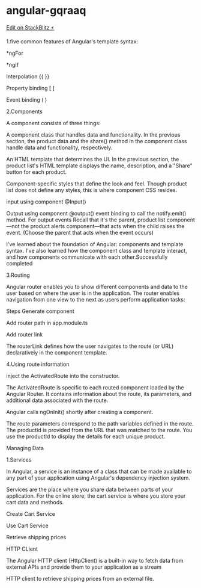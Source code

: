 # angular-gqraaq

[Edit on StackBlitz ⚡️](https://stackblitz.com/edit/angular-gqraaq)


1.five common features of Angular's template syntax:

*ngFor

*ngIf

Interpolation {{ }}

Property binding [ ]

Event binding ( )

2.Components

A component consists of three things:

A component class that handles data and functionality. In the previous section, the product data and the share() method in the component class handle data and functionality, respectively.

An HTML template that determines the UI. In the previous section, the product list's HTML template displays the name, description, and a "Share" button for each product.

Component-specific styles that define the look and feel. Though product list does not define any styles, this is where component CSS resides.

input using component
  @Input()
  
  Output using component
  @output()
  event binding to call the notify.emit() method.
  For output events Recall that it's the parent, product list component—not the product alerts component—that acts when the child raises the event. (Choose the parent that acts when the event occurs)
  
 I've learned about the foundation of Angular: components and template syntax. I've also learned how the component class and template interact, and how components communicate with each other.Successfully completed

3.Routing

 Angular router enables you to show different components and data to the user based on where the user is in the application. The router enables navigation from one view to the next as users perform application tasks:
 
 Steps 
   Generate component
   
   Add router path in app.module.ts
   
   Add router link
   
   The routerLink defines how the user navigates to the route (or URL) declaratively in the component template.

4.Using route information

inject the ActivatedRoute into the constructor.

The ActivatedRoute is specific to each routed component loaded by the Angular Router. It contains information about the route, its parameters, and additional data associated with the route.

Angular calls ngOnInit() shortly after creating a component.

The route parameters correspond to the path variables defined in the route. The productId is provided from the URL that was matched to the route. You use the productId to display the details for each unique product.

Managing Data

 1.Services
 
  In Angular, a service is an instance of a class that can be made available to any part of your application using Angular's dependency injection system.

Services are the place where you share data between parts of your application. For the online store, the cart service is where you store your cart data and methods.

Create Cart Service

Use Cart Service

Retrieve shipping prices

HTTP CLient

The Angular HTTP client (HttpClient) is a built-in way to fetch data from external APIs and provide them to your application as a stream

HTTP client to retrieve shipping prices from an external file.
